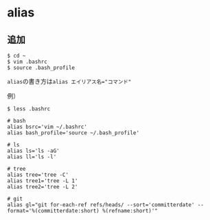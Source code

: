 # alias

## 追加

```text
$ cd ~
$ vim .bashrc
$ source .bash_profile
```

`alias`の書き方は`alias エイリアス名="コマンド"`

例）

```text
$ less .bashrc

# bash
alias bsrc='vim ~/.bashrc'
alias bash_profile='source ~/.bash_profile'

# ls
alias ls='ls -aG'
alias ll='ls -l'

# tree
alias tree='tree -C'
alias tree1='tree -L 1'
alias tree2='tree -L 2'

# git
alias gl="git for-each-ref refs/heads/ --sort='committerdate' --format='%(committerdate:short) %(refname:short)'"
```

